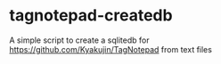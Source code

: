 # tagnotepad-createdb
A simple script to create a sqlitedb for https://github.com/Kyakujin/TagNotepad from text files
